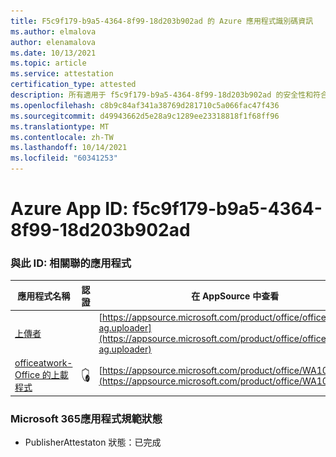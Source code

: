 ```yaml
---
title: F5c9f179-b9a5-4364-8f99-18d203b902ad 的 Azure 應用程式識別碼資訊
ms.author: elmalova
author: elenamalova
ms.date: 10/13/2021
ms.topic: article
ms.service: attestation
certification_type: attested
description: 所有適用于 f5c9f179-b9a5-4364-8f99-18d203b902ad 的安全性和符合性資訊資訊。
ms.openlocfilehash: c8b9c84af341a38769d281710c5a066fac47f436
ms.sourcegitcommit: d49943662d5e28a9c1289ee23318818f1f68ff96
ms.translationtype: MT
ms.contentlocale: zh-TW
ms.lasthandoff: 10/14/2021
ms.locfileid: "60341253"
---
```

# <a name="azure-app-id-f5c9f179-b9a5-4364-8f99-18d203b902ad"></a>Azure App ID: f5c9f179-b9a5-4364-8f99-18d203b902ad


### <a name="apps-associated-with-this-id"></a>與此 ID: 相關聯的應用程式
| **應用程式名稱** | **認證** | **在 AppSource 中查看** |
|--------------|---------------|-----------------------|
| [上傳者](https://docs.microsoft.com/microsoft-365-app-certification/forward/officeatwork-ag.uploader) |  | [https://appsource.microsoft.com/product/office/officeatwork-ag.uploader](https://appsource.microsoft.com/product/office/officeatwork-ag.uploader) |
| [officeatwork-Office 的上載程式](https://docs.microsoft.com/microsoft-365-app-certification/forward/WA104381430) | <img alt="Certified application badge" src="../media/certified-badge.png" height="25" width="25" /> | [https://appsource.microsoft.com/product/office/WA104381430](https://appsource.microsoft.com/product/office/WA104381430) |

### <a name="microsoft-365-app-compliance-status"></a>Microsoft 365應用程式規範狀態
- PublisherAttestaton 狀態：已完成
